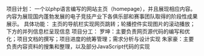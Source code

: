 项目计划：
一个以php语言编写的网站主页（homepage），并且展现相应内容。
内容为展现国内蓬勃发展的电子竞技产业下各俱乐部和赛事团队取得的阶段性成果展示。
具体功能：
主页的导航栏实现网页跳转；轮播控件实现图片的滚动播放；下方的并列信息栏呈现信息
项目分工：
罗坤：主要负责网页源代码的编写和优化；项目文档的撰写；项目进度的统筹管理；需求分析与设计实现
朱家豪：主要负责内容资料的搜集和整理，以及部分JavaScript代码的实现
